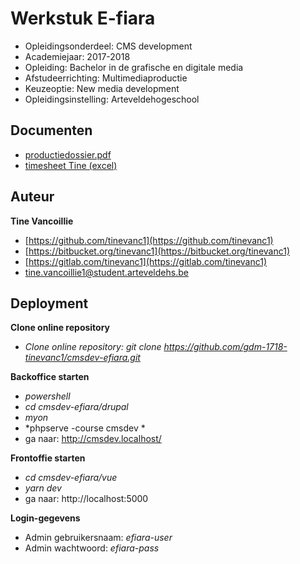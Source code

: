 Werkstuk E-fiara
===================

- Opleidingsonderdeel: CMS development
- Academiejaar: 2017-2018
- Opleiding: Bachelor in de grafische en digitale media
- Afstudeerrichting: Multimediaproductie
- Keuzeoptie: New media development
- Opleidingsinstelling: Arteveldehogeschool

Documenten
-------------
- [productiedossier.pdf](docs/productiedossier.pdf)
- [timesheet Tine (excel)](docs/Timesheet_Tine_Vancoillie.xlsx)


Auteur
-------------
**Tine Vancoillie**

- [https://github.com/tinevanc1](https://github.com/tinevanc1)
- [https://bitbucket.org/tinevanc1](https://bitbucket.org/tinevanc1)
- [https://gitlab.com/tinevanc1](https://gitlab.com/tinevanc1)
- tine.vancoillie1@student.arteveldehs.be


Deployment
-------------
**Clone online repository**

- *Clone online repository: git clone https://github.com/gdm-1718-tinevanc1/cmsdev-efiara.git*

**Backoffice starten**
- *powershell*
- *cd cmsdev-efiara/drupal*
- *myon*
- *phpserve -course cmsdev *
- ga naar: http://cmsdev.localhost/

**Frontoffie starten**
- *cd cmsdev-efiara/vue*
- *yarn dev*
- ga naar: http://localhost:5000

**Login-gegevens**
- Admin gebruikersnaam: *efiara-user*
- Admin wachtwoord: *efiara-pass*

